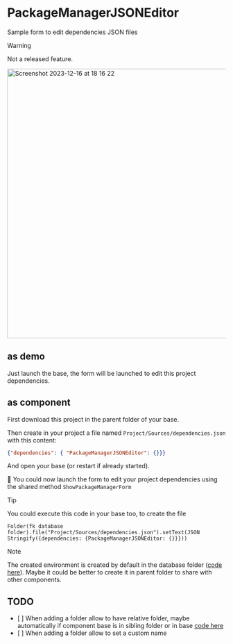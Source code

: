 # PackageManagerJSONEditor

Sample form to edit dependencies JSON files

> [!WARNING]  
> Not a released feature.

<img width="621" alt="Screenshot 2023-12-16 at 18 16 22" src="https://github.com/e-marchand/MyPMHDI/assets/129385512/63b38d2c-0ca0-4dc1-8143-1cc77345b5ec">

## as demo

Just launch the base, the form will be launched to edit this project dependencies.

## as component

First download this project in the parent folder of your base.

Then create in your project a file named `Project/Sources/dependencies.json` with this content:

```json
{"dependencies": { "PackageManagerJSONEditor": {}}}
```

And open your base (or restart if already started).

🎉 You could now launch the form to edit your project dependencies using the shared method `ShowPackageManagerForm`

> [!TIP]  
> You could execute this code in your base too, to create the file
```4d
Folder(fk database folder).file("Project/Sources/dependencies.json").setText(JSON Stringify({dependencies: {PackageManagerJSONEditor: {}}}))
```

> [!NOTE]  
> The created environment is created by default in the database folder ([code here](https://github.com/e-marchand/PackageManagerJSONEditor/blob/main/Project/Sources/Methods/GetEnvFile.4dm#L17)).
> Maybe it could be better to create it in parent folder to share with other components.

## TODO

- [ ] When adding a folder allow to have relative folder, maybe automatically if component base is in sibling folder or in base [code here](https://github.com/e-marchand/PackageManagerJSONEditor/blob/main/Project/Sources/Methods/AddDependencyPathToEnv.4dm#L22)
- [ ] When adding a folder allow to set a custom name
